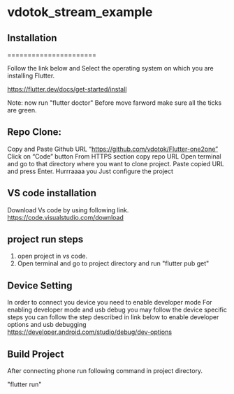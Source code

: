 # vdotok_stream_example


## Installation

======================


 Follow the link below and Select the operating system on which you are installing Flutter.

 https://flutter.dev/docs/get-started/install

Note: 
now run "flutter doctor"
Before move farword make sure all the ticks are green. 

## Repo Clone:	
Copy and Paste Github URL “https://github.com/vdotok/Flutter-one2one”
	Click on “Code” button
	From HTTPS section copy repo URL
	Open terminal and go to that directory where you want to clone project.
	Paste copied URL and press Enter.
	Hurrraaaa you Just configure the project


## VS code installation 

Download Vs code by using following link. 
https://code.visualstudio.com/download


## project run steps
1. open project in vs code. 
2. Open terminal and go to project directory and run "flutter pub get"


## Device Setting


	
In order to connect you device  you need to enable developer mode
	For enabling developer mode and usb debug you may follow the device specific steps
	you can follow the step described in link below to enable developer options and usb debugging
	https://developer.android.com/studio/debug/dev-options




## Build Project 

After connecting phone run following command in project directory. 

"flutter run"